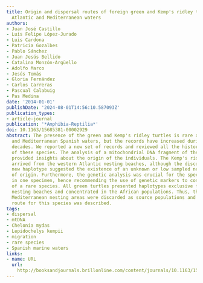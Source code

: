 ```yaml
---
title: Origin and dispersal routes of foreign green and Kemp's ridley turtles in Spanish
  Atlantic and Mediterranean waters
authors:
- Juan José Castillo
- Luis Felipe López-Jurado
- Luis Cardona
- Patricia Gozalbes
- Pablo Sánchez
- Juan Jesús Bellido
- Catalina Monzón-Argüello
- Adolfo Marco
- Jesús Tomás
- Gloria Fernández
- Carlos Carreras
- Pascual Calabuig
- Pas Medina
date: '2014-01-01'
publishDate: '2024-08-01T14:56:10.587093Z'
publication_types:
- article-journal
publication: '*Amphibia-Reptilia*'
doi: 10.1163/15685381-00002929
abstract: The presence of the green and Kemp's ridley turtles is rare at Atlantic
  and Mediterranean Spanish waters, but the records have increased during the last
  decades. We reported a new set of records and reviewed all the historical observations
  of these species. The analysis of a mitochondrial DNA fragment of the newest records
  provided insights about the origin of the individuals. The Kemp's ridley turtles
  arrived from the western Atlantic nesting beaches, although the discovering of a
  new haplotype suggested the existence of an unknown or low sampled nesting area
  of origin. Furthermore, the genetic analysis was crucial for the species identification
  in one specimen, hence recommending the use of genetic markers to confirm the presence
  of a rare species. All green turtles presented haplotypes exclusive from Atlantic
  nesting beaches and concentrated in the African populations. Thus, the closest eastern
  Mediterranean nesting areas were discarded as source populations and a new migration
  route for this species was described.
tags:
- dispersal
- mtDNA
- Chelonia mydas
- Lepidochelys kempii
- migration
- rare species
- Spanish marine waters
links:
- name: URL
  url: 
    http://booksandjournals.brillonline.com/content/journals/10.1163/15685381-00002929
---
```

